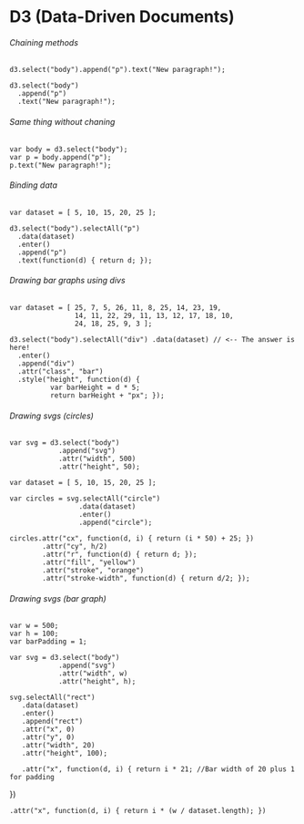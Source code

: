 # D3 (Data-Driven Documents)

###### Chaining methods

    d3.select("body").append("p").text("New paragraph!");

    d3.select("body")
      .append("p")
      .text("New paragraph!");

###### Same thing without chaning

    var body = d3.select("body"); 
    var p = body.append("p"); 
    p.text("New paragraph!");

###### Binding data

    var dataset = [ 5, 10, 15, 20, 25 ];

    d3.select("body").selectAll("p")
      .data(dataset)
      .enter()
      .append("p")
      .text(function(d) { return d; });

###### Drawing bar graphs using divs

    var dataset = [ 25, 7, 5, 26, 11, 8, 25, 14, 23, 19,
                    14, 11, 22, 29, 11, 13, 12, 17, 18, 10,
                    24, 18, 25, 9, 3 ];

    d3.select("body").selectAll("div") .data(dataset) // <-- The answer is here!
      .enter()
      .append("div")
      .attr("class", "bar")
      .style("height", function(d) {
              var barHeight = d * 5;
              return barHeight + "px"; });

###### Drawing svgs (circles)

    var svg = d3.select("body")
                .append("svg")
                .attr("width", 500)
                .attr("height", 50);

    var dataset = [ 5, 10, 15, 20, 25 ];

    var circles = svg.selectAll("circle")
                     .data(dataset)
                     .enter()
                     .append("circle");

    circles.attr("cx", function(d, i) { return (i * 50) + 25; })
            .attr("cy", h/2) 
            .attr("r", function(d) { return d; });
            .attr("fill", "yellow")
            .attr("stroke", "orange")
            .attr("stroke-width", function(d) { return d/2; });

###### Drawing svgs (bar graph)

    var w = 500; 
    var h = 100;
    var barPadding = 1;

    var svg = d3.select("body") 
                .append("svg")
                .attr("width", w)
                .attr("height", h);
    
    svg.selectAll("rect")
       .data(dataset)
       .enter()
       .append("rect")
       .attr("x", 0)
       .attr("y", 0)
       .attr("width", 20)
       .attr("height", 100);

       .attr("x", function(d, i) { return i * 21; //Bar width of 20 plus 1 for padding
})

    .attr("x", function(d, i) { return i * (w / dataset.length); })







